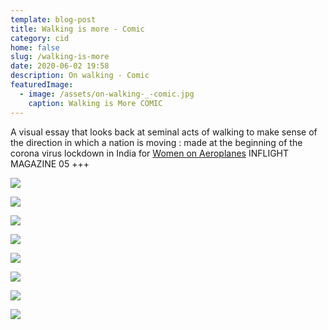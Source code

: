 ```yaml
---
template: blog-post
title: Walking is more - Comic
category: cid
home: false
slug: /walking-is-more
date: 2020-06-02 19:58
description: On walking - Comic
featuredImage:
  - image: /assets/on-walking-_-comic.jpg
    caption: Walking is More COMIC
---
```

A visual essay that looks back at seminal acts of walking to make sense of the direction in which a nation is moving : made at the beginning of the corona virus lockdown in India for [Women on Aeroplanes](http://woa.kein.org/about) INFLIGHT MAGAZINE 05 +++

![](/assets/page-1-2.jpg)

![](/assets/page-3-4.jpg)

![](/assets/page-5-6.jpg)

![](/assets/page-7-8.jpg)

![](/assets/page-9-10.jpg)

![](/assets/page-11-12.jpg)

![](/assets/page-13-14.jpg)



![](/assets/page-15-16.jpg)
